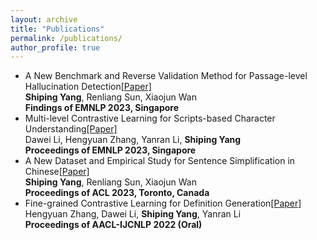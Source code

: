 ```yaml
---
layout: archive
title: "Publications"
permalink: /publications/
author_profile: true
---
```

* A New Benchmark and Reverse Validation Method for Passage-level Hallucination Detection[\[Paper\]](https://arxiv.org/abs/2310.06498)<br />
**Shiping Yang**, Renliang Sun, Xiaojun Wan<br />
**Findings of EMNLP 2023, Singapore**
* Multi-level Contrastive Learning for Scripts-based Character Understanding[\[Paper\]](https://arxiv.org/abs/2310.13231)<br />
Dawei Li, Hengyuan Zhang, Yanran Li, **Shiping Yang**<br />
**Proceedings of EMNLP 2023, Singapore**
* A New Dataset and Empirical Study for Sentence Simplification in Chinese[\[Paper\]](https://aclanthology.org/2023.acl-long.462)<br />
**Shiping Yang**, Renliang Sun, Xiaojun Wan<br />
**Proceedings of ACL 2023, Toronto, Canada**
* Fine-grained Contrastive Learning for Definition Generation[\[Paper\]](https://aclanthology.org/2022.aacl-main.73)<br />
Hengyuan Zhang, Dawei Li, **Shiping Yang**, Yanran Li<br />
**Proceedings of AACL-IJCNLP 2022 (Oral)**
